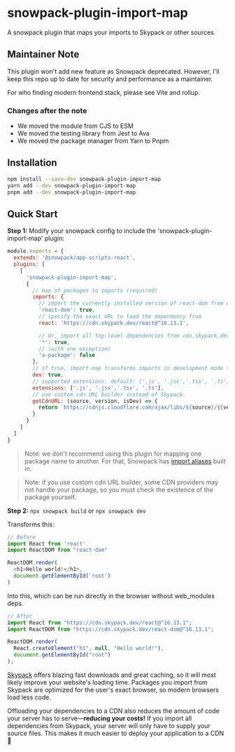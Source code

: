 # snowpack-plugin-import-map

A snowpack plugin that maps your imports to Skypack or other sources.

## Maintainer Note

This plugin won't add new feature as Snowpack deprecated.
However, I'll keep this repo up to date for security and performance as a maintainer.

For who finding modern frontend stack, please see Vite and rollup.

### Changes after the note

- We moved the module from CJS to ESM
- We moved the testing library from Jest to Ava
- We moved the package manager from Yarn to Pnpm

## Installation

```bash
npm install --save-dev snowpack-plugin-import-map
yarn add --dev snowpack-plugin-import-map
pnpm add --dev snowpack-plugin-import-map
```

## Quick Start

**Step 1:** Modify your snowpack config to include the 'snowpack-plugin-import-map' plugin:

```js
module.exports = {
  extends: '@snowpack/app-scripts-react',
  plugins: [
    [
      'snowpack-plugin-import-map',
      {
        // map of packages to imports (required)
        imports: {
          // import the currently installed version of react-dom from cdn.skypack.dev
          'react-dom': true,
          // specify the exact URL to load the dependency from
          react: 'https://cdn.skypack.dev/react@^16.13.1',

          // Or, import all top-level dependencies from cdn.skypack.dev
          '*': true,
          // (with one exception)
          'a-package': false
        },
        // if true, import-map transforms imports in development mode too. default: false.
        dev: true,
        // supported extensions. default: ['.js', '.jsx','.tsx', '.ts']
        extensions: ['.js', '.jsx','.tsx', '.ts'],
        // use custom cdn URL builder instead of Skypack.
        getCdnURL: (source, version, isDev) => {
          return `https://cdnjs.cloudflare.com/ajax/libs/${source}/${version.replace(/[^\d.]/g, '')}/umd/${source}.${isDev ? 'development' : 'production.min'}.js`
        }
      }
    ]
  ]
}
```

> Note: we don't recommend using this plugin for mapping one package name to another.
> For that, Snowpack has [import aliases](https://www.snowpack.dev/#import-aliases)
> built in.

> Note: if you use custom cdn URL builder, some CDN providers may not handle
> your package, so you must check the existence of the package yourself.

**Step 2:** `npx snowpack build` or `npx snowpack dev`

Transforms this:

```js
// Before
import React from 'react'
import ReactDOM from "react-dom"

ReactDOM.render(
  <h1>Hello world!</h1>,
  document.getElementById('root')
)
```

Into this, which can be run directly in the browser without web_modules deps.

```js
// After
import React from "https://cdn.skypack.dev/react@^16.13.1";
import ReactDOM from "https://cdn.skypack.dev/react-dom@^16.13.1";

ReactDOM.render(
  React.createElement("h1", null, "Hello world!"),
  document.getElementById("root")
);
```

[Skypack](https://www.skypack.dev/) offers blazing fast downloads and
great caching, so it will most likely improve your website's loading
time. Packages you import from Skypack are optimized for the
user's exact browser, so modern browsers load less code.

Offloading your dependencies to a CDN also reduces the amount of code
your server has to serve—**reducing your costs!** If you import all
dependencies from Skypack, your server will only have to supply
your source files. This makes it much easier to deploy your application
to a CDN 🎉
